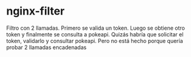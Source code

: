 # nginx-filter
Filtro con 2 llamadas. Primero se valida un token. Luego se obtiene otro token y finalmente se consulta a pokeapi.
Quizás habría que solicitar el token, validarlo y consultar pokeapi. Pero no está hecho porque quería probar 2 llamadas encadenadas
